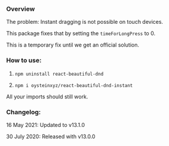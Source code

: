 ### Overview

The problem: Instant dragging is not possible on touch devices.

This package fixes that by setting the `timeForLongPress` to 0.

This is a temporary fix until we get an official solution.

### How to use:

1. `npm uninstall react-beautiful-dnd`

2. `npm i oysteinxyz/react-beautiful-dnd-instant`

All your imports should still work.

### Changelog:

16 May 2021: Updated to v13.1.0

30 July 2020: Released with v13.0.0
